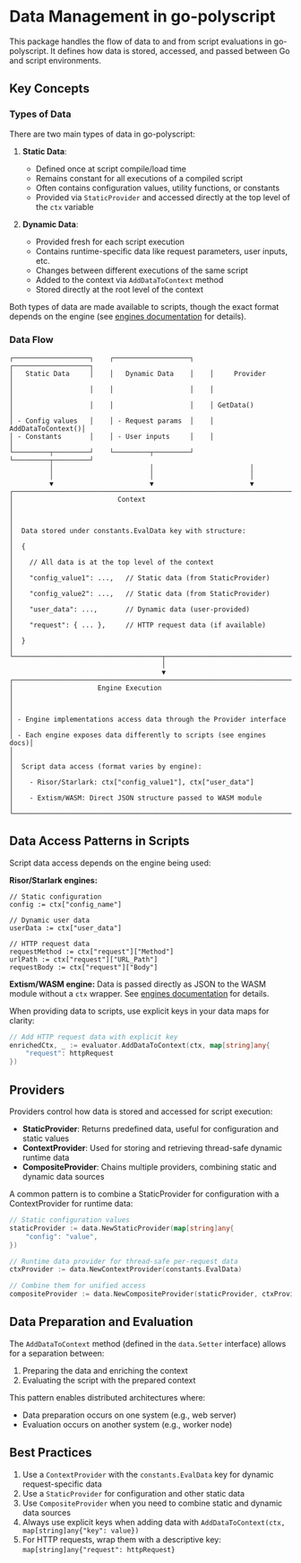 # Data Management in go-polyscript

This package handles the flow of data to and from script evaluations in go-polyscript. It defines how data is stored, accessed, and passed between Go and script environments.

## Key Concepts

### Types of Data

There are two main types of data in go-polyscript:

1. **Static Data**: 
   - Defined once at script compile/load time
   - Remains constant for all executions of a compiled script
   - Often contains configuration values, utility functions, or constants
   - Provided via `StaticProvider` and accessed directly at the top level of the `ctx` variable

2. **Dynamic Data**:
   - Provided fresh for each script execution
   - Contains runtime-specific data like request parameters, user inputs, etc.
   - Changes between different executions of the same script
   - Added to the context via `AddDataToContext` method
   - Stored directly at the root level of the context

Both types of data are made available to scripts, though the exact format depends on the engine (see [engines documentation](../engines/README.md#engine-specific-data-handling) for details).

### Data Flow

```
┌───────────────────┐    ┌───────────────────┐    ┌───────────────────┐
│   Static Data     │    │   Dynamic Data    │    │     Provider      │
│                   │    │                   │    │                   │
│                   │    │                   │    │ GetData()         │
│ - Config values   │    │ - Request params  │    │ AddDataToContext()│
│ - Constants       │    │ - User inputs     │    │                   │
└─────────┬─────────┘    └─────────┬─────────┘    └─────────┬─────────┘
          │                        │                        │
          │                        │                        │
          ▼                        ▼                        ▼
┌─────────────────────────────────────────────────────────────────────┐
│                          Context                                    │
│                                                                     │
│  Data stored under constants.EvalData key with structure:           │
│  {                                                                  │
│    // All data is at the top level of the context                   │
│    "config_value1": ...,   // Static data (from StaticProvider)     │
│    "config_value2": ...,   // Static data (from StaticProvider)     │
│    "user_data": ...,       // Dynamic data (user-provided)          │
│    "request": { ... },     // HTTP request data (if available)      │
│  }                                                                  │
└─────────────────────────────────────┬───────────────────────────────┘
                                      │
                                      ▼
┌─────────────────────────────────────────────────────────────────────┐
│                     Engine Execution                                │
│                                                                     │
│ - Engine implementations access data through the Provider interface │
│ - Each engine exposes data differently to scripts (see engines docs)│
│                                                                     │
│  Script data access (format varies by engine):                      │
│    - Risor/Starlark: ctx["config_value1"], ctx["user_data"]         │
│    - Extism/WASM: Direct JSON structure passed to WASM module       │
└─────────────────────────────────────────────────────────────────────┘
```

## Data Access Patterns in Scripts

Script data access depends on the engine being used:

**Risor/Starlark engines:**
```
// Static configuration
config := ctx["config_name"]

// Dynamic user data
userData := ctx["user_data"]

// HTTP request data
requestMethod := ctx["request"]["Method"]
urlPath := ctx["request"]["URL_Path"]
requestBody := ctx["request"]["Body"]
```

**Extism/WASM engine:**
Data is passed directly as JSON to the WASM module without a `ctx` wrapper. See [engines documentation](../engines/README.md#engine-specific-data-handling) for details.

When providing data to scripts, use explicit keys in your data maps for clarity:

```go
// Add HTTP request data with explicit key
enrichedCtx, _ := evaluator.AddDataToContext(ctx, map[string]any{
    "request": httpRequest
})
```

## Providers

Providers control how data is stored and accessed for script execution:

- **StaticProvider**: Returns predefined data, useful for configuration and static values
- **ContextProvider**: Used for storing and retrieving thread-safe dynamic runtime data
- **CompositeProvider**: Chains multiple providers, combining static and dynamic data sources

A common pattern is to combine a StaticProvider for configuration with a ContextProvider for runtime data:

```go
// Static configuration values
staticProvider := data.NewStaticProvider(map[string]any{
    "config": "value",
})

// Runtime data provider for thread-safe per-request data
ctxProvider := data.NewContextProvider(constants.EvalData)

// Combine them for unified access
compositeProvider := data.NewCompositeProvider(staticProvider, ctxProvider)
```

## Data Preparation and Evaluation

The `AddDataToContext` method (defined in the `data.Setter` interface) allows for a separation between:

1. Preparing the data and enriching the context
2. Evaluating the script with the prepared context

This pattern enables distributed architectures where:
- Data preparation occurs on one system (e.g., web server)
- Evaluation occurs on another system (e.g., worker node)

## Best Practices

1. Use a `ContextProvider` with the `constants.EvalData` key for dynamic request-specific data
2. Use a `StaticProvider` for configuration and other static data
3. Use `CompositeProvider` when you need to combine static and dynamic data sources
4. Always use explicit keys when adding data with `AddDataToContext(ctx, map[string]any{"key": value})`
5. For HTTP requests, wrap them with a descriptive key: `map[string]any{"request": httpRequest}`